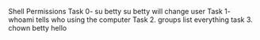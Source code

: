 Shell Permissions
Task 0- su betty su betty will change user
Task 1- whoami tells who using the computer
Task 2. groups list everything 
task 3. chown betty hello
